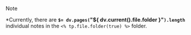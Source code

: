 > [!NOTE]
> *Currently, there are **`$= dv.pages(`"${ dv.current().file.folder }"`).length`** individual notes in the `<% tp.file.folder(true) %>` folder.